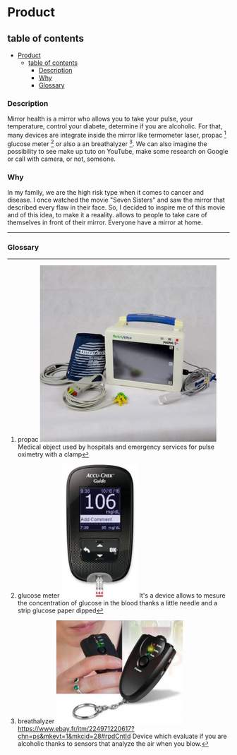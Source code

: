 # Product

## table of contents

- [Product](#product)
  - [table of contents](#table-of-contents)
    - [Description](#description)
    - [Why](#why)
    - [Glossary](#glossary)

### Description

Mirror health is a mirror who allows you to take your pulse, your temperature, control your diabete, determine if you are alcoholic.
For that, many devices are integrate inside the mirror like termometer laser, propac [^1] glucose meter [^2] or also a an breathalyzer [^3].
We can also imagine the possibility to see make up tuto on YouTube, make some research on Google or call with camera, or not, someone.

### Why

In my family, we are the high risk type when it comes to cancer and disease. I once watched the movie "Seven Sisters" and saw the mirror that described every flaw in their face.
So, I decided to inspire me of this movie and of this idea, to make it a reaality. allows to people to take care of themselves in front of their mirror.
Everyone have a mirror at home.

___

### Glossary

[^1]: propac
![propac](img/propac.jpg)
Medical object used by hospitals and emergency services for pulse oximetry with a clamp

[^2]: glucose meter
![glucose meter](img/glucose_meter.png)
It's a device allows to mesure the concentration of glucose in the blood thanks a little needle and a strip glucose paper dipped

[^3]: breathalyzer
![breathalyzer](img/breathalyzer.png)
https://www.ebay.fr/itm/224971220617?chn=ps&mkevt=1&mkcid=28#rpdCntId
Device which evaluate if you are alcoholic thanks to sensors that analyze the air when you blow.
